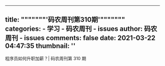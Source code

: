 
---
title: """""""'码农周刊第310期'"""""""
categories: 
    - 学习
    - 码农周刊 - issues
author: 码农周刊 - issues
comments: false
date: 2021-03-22 04:47:35
thumbnail: ''
---

<div>   
程序员如何升职加薪？| 码农周刊第 310 期  
</div>
            
